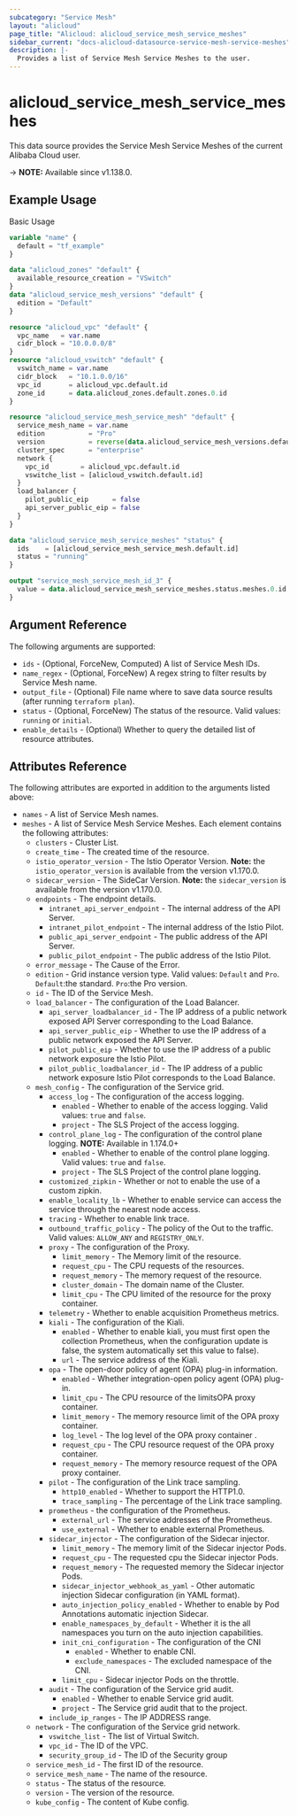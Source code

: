 ```yaml
---
subcategory: "Service Mesh"
layout: "alicloud"
page_title: "Alicloud: alicloud_service_mesh_service_meshes"
sidebar_current: "docs-alicloud-datasource-service-mesh-service-meshes"
description: |-
  Provides a list of Service Mesh Service Meshes to the user.
---
```


# alicloud\_service\_mesh\_service\_meshes

This data source provides the Service Mesh Service Meshes of the current Alibaba Cloud user.

-> **NOTE:** Available since v1.138.0.

## Example Usage

Basic Usage

```terraform
variable "name" {
  default = "tf_example"
}

data "alicloud_zones" "default" {
  available_resource_creation = "VSwitch"
}
data "alicloud_service_mesh_versions" "default" {
  edition = "Default"
}

resource "alicloud_vpc" "default" {
  vpc_name   = var.name
  cidr_block = "10.0.0.0/8"
}
resource "alicloud_vswitch" "default" {
  vswitch_name = var.name
  cidr_block   = "10.1.0.0/16"
  vpc_id       = alicloud_vpc.default.id
  zone_id      = data.alicloud_zones.default.zones.0.id
}

resource "alicloud_service_mesh_service_mesh" "default" {
  service_mesh_name = var.name
  edition           = "Pro"
  version           = reverse(data.alicloud_service_mesh_versions.default.versions).0.version
  cluster_spec      = "enterprise"
  network {
    vpc_id        = alicloud_vpc.default.id
    vswitche_list = [alicloud_vswitch.default.id]
  }
  load_balancer {
    pilot_public_eip      = false
    api_server_public_eip = false
  }
}

data "alicloud_service_mesh_service_meshes" "status" {
  ids    = [alicloud_service_mesh_service_mesh.default.id]
  status = "running"
}

output "service_mesh_service_mesh_id_3" {
  value = data.alicloud_service_mesh_service_meshes.status.meshes.0.id
}
```

## Argument Reference

The following arguments are supported:

* `ids` - (Optional, ForceNew, Computed)  A list of Service Mesh IDs.
* `name_regex` - (Optional, ForceNew) A regex string to filter results by Service Mesh name.
* `output_file` - (Optional) File name where to save data source results (after running `terraform plan`).
* `status` - (Optional, ForceNew) The status of the resource. Valid values: `running` or `initial`.
* `enable_details` - (Optional) Whether to query the detailed list of resource attributes.

## Attributes Reference

The following attributes are exported in addition to the arguments listed above:

* `names` - A list of Service Mesh names.
* `meshes` - A list of Service Mesh Service Meshes. Each element contains the following attributes:
    * `clusters` - Cluster List.
    * `create_time` - The created time of the resource.
    * `istio_operator_version` - The Istio Operator Version. **Note:** the `istio_operator_version` is available from the version v1.170.0.
    * `sidecar_version` - The SideCar Version. **Note:** the `sidecar_version` is available from the version v1.170.0.
    * `endpoints` - The endpoint details.
        * `intranet_api_server_endpoint` - The internal address of the API Server.
        * `intranet_pilot_endpoint` - The internal address of the Istio Pilot.
        * `public_api_server_endpoint` - The public address of the API Server.
        * `public_pilot_endpoint` - The public address of the Istio Pilot.
    * `error_message` - The Cause of the Error.
    * `edition` - Grid instance version type. Valid values: `Default` and `Pro`. `Default`:the standard. `Pro`:the Pro version.
    * `id` - The ID of the Service Mesh.
    * `load_balancer` - The configuration of the Load Balancer.
        * `api_server_loadbalancer_id` - The IP address of a public network exposed API Server corresponding to the Load Balance.
        * `api_server_public_eip` - Whether to use the IP address of a public network exposed the API Server.
        * `pilot_public_eip` - Whether to use the IP address of a public network exposure the Istio Pilot.
        * `pilot_public_loadbalancer_id` - The IP address of a public network exposure Istio Pilot corresponds to the Load Balance.
    * `mesh_config` - The configuration of the Service grid.
        * `access_log` - The configuration of the access logging.
            * `enabled` - Whether to enable of the access logging. Valid values: `true` and `false`.
            * `project` - The SLS Project of the access logging.
        * `control_plane_log` - The configuration of the control plane logging. **NOTE:** Available in 1.174.0+
            * `enabled` - Whether to enable of the control plane logging. Valid values: `true` and `false`.
            * `project` - The SLS Project of the control plane logging.            
        * `customized_zipkin` - Whether or not to enable the use of a custom zipkin.
        * `enable_locality_lb` - Whether to enable service can access the service through the nearest node access.
        * `tracing` - Whether to enable link trace.
        * `outbound_traffic_policy` - The policy of the Out to the traffic. Valid values: `ALLOW_ANY` and `REGISTRY_ONLY`.
        * `proxy` - The configuration of the Proxy.
            * `limit_memory` - The Memory limit of the resource.
            * `request_cpu` - The  CPU requests of the resources.
            * `request_memory` - The  memory request of the resource.
            * `cluster_domain` - The domain name of the Cluster.
            * `limit_cpu` - The CPU limited of the resource for the proxy container.
        * `telemetry` - Whether to enable acquisition Prometheus metrics.
        * `kiali` - The configuration of the Kiali.
            * `enabled` - Whether to enable kiali, you must first open the collection Prometheus, when the configuration update is false, the system automatically set this value to false).
            * `url` - The service address of the Kiali.
        * `opa` - The open-door policy of agent (OPA) plug-in information.
            * `enabled` - Whether integration-open policy agent (OPA) plug-in.
            * `limit_cpu` - The CPU resource  of the limitsOPA proxy container.
            * `limit_memory` - The memory resource limit of the OPA proxy container.
            * `log_level` - The log level of the OPA proxy container .
            * `request_cpu` - The CPU resource request of the OPA proxy container.
            * `request_memory` - The memory resource request of the OPA proxy container.
        * `pilot` - The configuration of the Link trace sampling.
            * `http10_enabled` - Whether to support the HTTP1.0.
            * `trace_sampling` - The  percentage of the Link trace sampling.
        * `prometheus` - the configuration of the Prometheus.
            * `external_url` - The  service addresses of the Prometheus.
            * `use_external` - Whether to enable external Prometheus.
        * `sidecar_injector` - The configuration of the Sidecar injector.
            * `limit_memory` - The memory limit  of the Sidecar injector Pods.
            * `request_cpu` - The requested cpu the Sidecar injector Pods.
            * `request_memory` - The requested memory the Sidecar injector Pods.
            * `sidecar_injector_webhook_as_yaml` - Other automatic injection Sidecar configuration (in YAML format).
            * `auto_injection_policy_enabled` - Whether to enable by Pod Annotations automatic injection Sidecar.
            * `enable_namespaces_by_default` - Whether it is the all namespaces you turn on the auto injection capabilities.
            * `init_cni_configuration` - The configuration of the CNI
                * `enabled` - Whether to enable CNI.
                * `exclude_namespaces` - The excluded namespace of the CNI.
            * `limit_cpu` - Sidecar injector Pods on the throttle.
        * `audit` - The configuration of the Service grid audit.
            * `enabled` - Whether to enable Service grid audit.
            * `project` - The Service grid audit that to the project.
        * `include_ip_ranges` - The IP ADDRESS range.
    * `network` - The configuration of the Service grid network.
        * `vswitche_list` - The list of Virtual Switch.
        * `vpc_id` - The ID of the VPC.
        * `security_group_id` - The ID of the Security group
    * `service_mesh_id` - The first ID of the resource.
    * `service_mesh_name` - The name of the resource.
    * `status` - The status of the resource.
    * `version` - The version of the resource.
    * `kube_config` - The content of Kube config.
